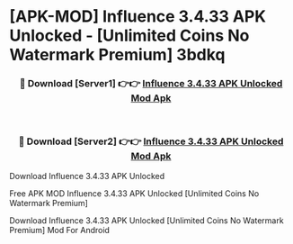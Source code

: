 # [APK-MOD] Influence 3.4.33 APK Unlocked - [Unlimited Coins No Watermark Premium] 3bdkq



<div align="center">
<h3>🔴 Download [Server1] 👉👉 <a href="https://momento.my/?title=Influence_3.4.33_APK_Unlocked">Influence 3.4.33 APK Unlocked Mod Apk</a></h3><br>

<h3>🔴 Download [Server2] 👉👉 <a href="https://momento.my/?title=Influence_3.4.33_APK_Unlocked">Influence 3.4.33 APK Unlocked Mod Apk</a></h3>
</div>



Download Influence 3.4.33 APK Unlocked 

Free APK MOD Influence 3.4.33 APK Unlocked [Unlimited Coins No Watermark Premium]

Download Influence 3.4.33 APK Unlocked [Unlimited Coins No Watermark Premium] Mod For Android

